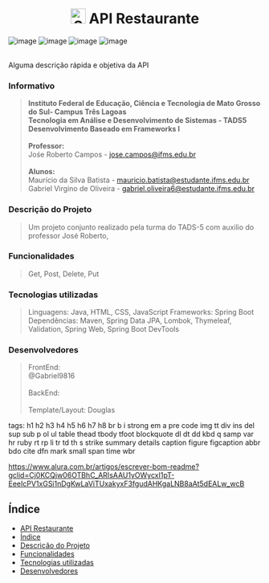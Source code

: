 <h1 align="center"> <img src="https://user-images.githubusercontent.com/82412074/165685247-412ff97d-921e-4c49-8260-8ac5abc8b615.png" alt="Spring Boot Logo" height="30px"/> API Restaurante </h1> 


![image](https://img.shields.io/badge/License-IFMS-6dc942) ![image](https://img.shields.io/badge/Editor-VSCode-2793e6) ![image](https://img.shields.io/badge/Spring_Boot-v2.0-2bc716) ![image](https://img.shields.io/badge/Maven-v3.8+-a6352d)

<br/>
Alguma descrição rápida e objetiva da API
<br/>

### Informativo
>**Instituto Federal de Educação, Ciência e Tecnologia de Mato Grosso do Sul- Campus Três Lagoas**<br/>
>**Tecnologia em Análise e Desenvolvimento de Sistemas - TADS5**<br/>
>**Desenvolvimento Baseado em Frameworks I**<br/>
><br/>
>**Professor:**<br/>
>Jośe Roberto Campos - jose.campos@ifms.edu.br<br/>
><br/>
>**Alunos:**<br/>
>Maurício da Silva Batista - mauricio.batista@estudante.ifms.edu.br<br/>
>Gabriel Virgino de Oliveira - gabriel.oliveira6@estudante.ifms.edu.br<br/>



### Descrição do Projeto

>Um projeto conjunto realizado pela turma do TADS-5 com auxilio do professor José Roberto, 

### Funcionalidades
> Get, Post, Delete, Put

### Tecnologias utilizadas
> Linguagens: Java, HTML, CSS, JavaScript
> Frameworks: Spring Boot
> Dependências: Maven, Spring Data JPA, Lombok, Thymeleaf, Validation, Spring Web, Spring Boot DevTools  

### Desenvolvedores
> FrontEnd: <br/>
> @Gabriel9816<br/>
> <br/>
> BackEnd: <br/>
> <br/>
> Template/Layout: Douglas <br/>


tags:
h1 h2 h3 h4 h5 h6 h7 h8 br b i strong em a pre code img tt div ins del sup sub p ol ul table thead tbody tfoot blockquote dl dt dd kbd q samp var hr ruby rt rp li tr td th s strike summary details caption figure figcaption abbr bdo cite dfn mark small span time wbr

https://www.alura.com.br/artigos/escrever-bom-readme?gclid=Cj0KCQjw06OTBhC_ARIsAAU1yOWycxI1pT-EeeIcPV1xGSi1nDgKwLaViTUxakyxF3fgudAHKgaLNB8aAt5dEALw_wcB


## Índice 

* [API Restaurante](#API-Restaurante)
* [Índice](#índice)
* [Descrição do Projeto](#descrição-do-projeto)
* [Funcionalidades](#funcionalidades)
* [Tecnologias utilizadas](#tecnologias-utilizadas)
* [Desenvolvedores](#desenvolvedoras)
